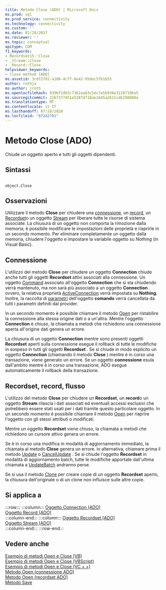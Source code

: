 ```yaml
---
title: Metodo Close (ADO) | Microsoft Docs
ms.prod: sql
ms.prod_service: connectivity
ms.technology: connectivity
ms.custom: ''
ms.date: 01/19/2017
ms.reviewer: ''
ms.topic: conceptual
apitype: COM
f1_keywords:
- Recordset15::Close
- _Stream::Close
- _Record::Close
helpviewer_keywords:
- Close method [ADO]
ms.assetid: 3cdf27d1-a180-4cff-8e42-95dec5fb1b55
author: rothja
ms.author: jroth
ms.openlocfilehash: 939bf1d65c73b2aa83c54c7a5b936e3228719ba5
ms.sourcegitcommit: 216f377451e53874718ae1645a2611cdb198808a
ms.translationtype: MT
ms.contentlocale: it-IT
ms.lasthandoff: 07/28/2020
ms.locfileid: "87242791"
---
```

# <a name="close-method-ado"></a>Metodo Close (ADO)
Chiude un oggetto aperto e tutti gli oggetti dipendenti.  
  
## <a name="syntax"></a>Sintassi  
  
```  
  
object.Close  
```  
  
## <a name="remarks"></a>Osservazioni  
 Utilizzare il metodo **Close** per chiudere una [connessione](../../../ado/reference/ado-api/connection-object-ado.md), un [record](../../../ado/reference/ado-api/record-object-ado.md), un [Recordset](../../../ado/reference/ado-api/recordset-object-ado.md)o un oggetto [Stream](../../../ado/reference/ado-api/stream-object-ado.md) per liberare tutte le risorse di sistema associate. La chiusura di un oggetto non comporta la rimozione dalla memoria; è possibile modificare le impostazioni delle proprietà e riaprirle in un secondo momento. Per eliminare completamente un oggetto dalla memoria, chiudere l'oggetto e impostare la variabile oggetto su *Nothing* (in Visual Basic).  
  
## <a name="connection"></a>Connessione  
 L'utilizzo del metodo **Close** per chiudere un oggetto **Connection** chiude anche tutti gli oggetti **Recordset** attivi associati alla connessione. Un oggetto [Command](../../../ado/reference/ado-api/command-object-ado.md) associato all'oggetto **Connection** che si sta chiudendo verrà mantenuto, ma non sarà più associato a un oggetto **Connection** . ovvero, la relativa proprietà [ActiveConnection](../../../ado/reference/ado-api/activeconnection-property-ado.md) verrà impostata su **Nothing**. Inoltre, la raccolta di [parametri](../../../ado/reference/ado-api/parameters-collection-ado.md) dell'oggetto **comando** verrà cancellata da tutti i parametri definiti dal provider.  
  
 In un secondo momento è possibile chiamare il metodo [Open](../../../ado/reference/ado-api/open-method-ado-connection.md) per ristabilire la connessione alla stessa origine dati o a un'altra. Mentre l'oggetto **Connection** è chiuso, la chiamata a metodi che richiedono una connessione aperta all'origine dati genera un errore.  
  
 La chiusura di un oggetto **Connection** mentre sono presenti oggetti **Recordset** aperti sulla connessione esegue il rollback di tutte le modifiche in sospeso in tutti gli oggetti **Recordset** . Se si chiude in modo esplicito un oggetto **Connection** (chiamando il metodo **Close** ) mentre è in corso una transazione, viene generato un errore. Se un oggetto **connessione** esula dall'ambito mentre è in corso una transazione, ADO esegue automaticamente il rollback della transazione.  
  
## <a name="recordset-record-stream"></a>Recordset, record, flusso  
 L'utilizzo del metodo **Close** per chiudere un **Recordset**, un **record**o un oggetto **Stream** rilascia i dati associati ed eventuali accessi esclusivi che potrebbero essere stati usati per i dati tramite questo particolare oggetto. In un secondo momento è possibile chiamare il metodo [Open](../../../ado/reference/ado-api/open-method-ado-recordset.md) per riaprire l'oggetto con gli stessi attributi o modificati.  
  
 Mentre un oggetto **Recordset** viene chiuso, la chiamata a metodi che richiedono un cursore attivo genera un errore.  
  
 Se è in corso una modifica in modalità di aggiornamento immediato, la chiamata al metodo **Close** genera un errore. in alternativa, chiamare prima il metodo [Update](../../../ado/reference/ado-api/update-method.md) o [CancelUpdate](../../../ado/reference/ado-api/cancelupdate-method-ado.md) . Se si chiude l'oggetto **Recordset** in modalità di aggiornamento batch, tutte le modifiche apportate dall'ultima chiamata a [UpdateBatch](../../../ado/reference/ado-api/updatebatch-method.md) andranno perse.  
  
 Se si usa il metodo [Clone](../../../ado/reference/ado-api/clone-method-ado.md) per creare copie di un oggetto **Recordset** aperto, la chiusura dell'originale o di un clone non influisce sulle altre copie.  
  
## <a name="applies-to"></a>Si applica a  

:::row:::
    :::column:::
        [Oggetto Connection (ADO)](../../../ado/reference/ado-api/connection-object-ado.md)  
        [Oggetto Record (ADO)](../../../ado/reference/ado-api/record-object-ado.md)  
    :::column-end:::
    :::column:::
        [Oggetto Recordset (ADO)](../../../ado/reference/ado-api/recordset-object-ado.md)  
        [Oggetto Stream (ADO)](../../../ado/reference/ado-api/stream-object-ado.md)  
    :::column-end:::
:::row-end:::

## <a name="see-also"></a>Vedere anche  
 [Esempio di metodi Open e Close (VB)](../../../ado/reference/ado-api/open-and-close-methods-example-vb.md)   
 [Esempio di metodi Open e Close (VBScript)](../../../ado/reference/ado-api/open-and-close-methods-example-vbscript.md)   
 [Esempio di metodi Open e Close (VC + +)](../../../ado/reference/ado-api/open-and-close-methods-example-vc.md)   
 [Metodo Open (connessione ADO)](../../../ado/reference/ado-api/open-method-ado-connection.md)   
 [Metodo Open (recordset ADO)](../../../ado/reference/ado-api/open-method-ado-recordset.md)   
 [Metodo Save](../../../ado/reference/ado-api/save-method.md)
